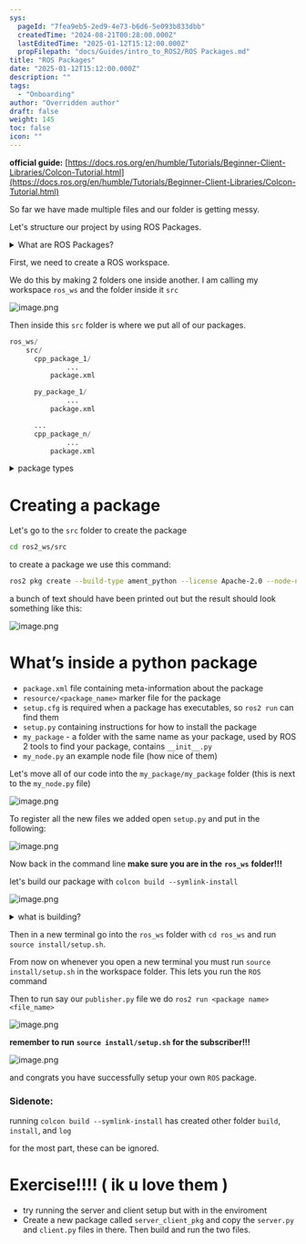 ```yaml
---
sys:
  pageId: "7fea9eb5-2ed9-4e73-b6d6-5e093b833dbb"
  createdTime: "2024-08-21T00:28:00.000Z"
  lastEditedTime: "2025-01-12T15:12:00.000Z"
  propFilepath: "docs/Guides/intro_to_ROS2/ROS Packages.md"
title: "ROS Packages"
date: "2025-01-12T15:12:00.000Z"
description: ""
tags:
  - "Onboarding"
author: "Overridden author"
draft: false
weight: 145
toc: false
icon: ""
---
```


**official guide:** [https://docs.ros.org/en/humble/Tutorials/Beginner-Client-Libraries/Colcon-Tutorial.html](https://docs.ros.org/en/humble/Tutorials/Beginner-Client-Libraries/Colcon-Tutorial.html)

So far we have made multiple files and our folder is getting messy.

Let's structure our project by using ROS Packages.

<details>

<summary>What are ROS Packages?</summary>

ROS Packages are, as the name implies, packages of code that are highly sharable between ROS developers.

They consist of a folder, `package.xml` file, and source code

```python
      cpp_package_1/
		      ... imagine much code files here ..
          package.xml
```

</details>

First, we need to create a ROS workspace.

We do this by making 2 folders one inside another. I am calling my workspace `ros_ws` and the folder inside it `src`

![image.png](https://prod-files-secure.s3.us-west-2.amazonaws.com/d518164a-d88e-44d1-a4ee-3adb3bd8bce0/70706947-fd18-4537-a67b-e12946812d31/image.png?X-Amz-Algorithm=AWS4-HMAC-SHA256&X-Amz-Content-Sha256=UNSIGNED-PAYLOAD&X-Amz-Credential=ASIAZI2LB4663ELJSEMM%2F20250309%2Fus-west-2%2Fs3%2Faws4_request&X-Amz-Date=20250309T022641Z&X-Amz-Expires=3600&X-Amz-Security-Token=IQoJb3JpZ2luX2VjECIaCXVzLXdlc3QtMiJIMEYCIQDJGappxCxE4OfB0IC1hoo8UzcsLM4JJlwLtW6jiY%2BX2gIhAOhrXzbXQJ%2F7iBGJ%2FDU1JEOH2RrmL3kArpOY7Gk98ip2Kv8DCGsQABoMNjM3NDIzMTgzODA1IgysjRN998qljTz4FFkq3APC6vsBLyvIPaCvli5eu4r8F9d3bXa%2F62xNuKaxdDhF38lhAVSOPMrY4AyQbzANS4wuUX525J0X8e1lZyj3jjJUiQlY6tWJG0agXh9Kt9Qch3KSaTFqtqtdbjKdx3rUP8P6EshNOxQykNIwsgdQcsVCxgYfjGXoKhzkrhhTcScYuHiWVEM9XSAf9GudNeZ%2F2cvb5lSx%2Blb48HLbo7TA57wXoRBlxdLZuaYhqByi0WZkfQ86zL6Y1vv7%2BwX94060KpO%2FlYMzEQ0GY08Ob20qBAi3%2BuWh%2FqNMDyAd%2FKr0V3t318mjctNubPF3nEcPM2HtJteTC93IejR1Z8fs6o7z9xfSVoyD0FY8Pai0Xmr1IHnwJvMrI%2FDogZD5L1Slwo7TUIK%2FCXQuSqnx%2FtvI8%2FWpgTcoI%2ByT05EPDel6Q6U%2BvPZF8oBnpN089bY2CyqVCQNNe4K4r3BrqO9Re%2FhDQjNPRBdyhAAsFmzTergWD%2BVc1cuMA3BUC%2BqnY38Cv0N3ihwG7CP%2FjI%2BfK7%2F4UU9ZfWGP%2BXhwmq1OrC%2F5Nw7eNahWLUW98rWK%2FcuOohwgc3KcnCvuCp6lEfhH7JOb8sDmCkyt6yPH%2BdWUUFCbTR069Sbdhmvd4oLWPdbh5PcEbSS%2BCDCq6bO%2BBjqkAXfPZrKAmqJ4x721rHCFYk8%2BDD9PioC2J4eWVnMdSECBkTKcaVdKEvOxFZX4pztWiCk1dlnsAdesJPE564Sz9fFg4yHx0maM2a0temTmoWiBBz7KvkQirpnB6gfW1lt%2B8enOWHgx8U46tbFEjpOtyEtEeln8CNvrXBw0Y9LWudcWQeu3VkznwwwDcmgWDg7mYTNLpMQ905cJKD9ee5iL4BlAeBEW&X-Amz-Signature=febddc5bca3693c17e808e3d3f9be2d872d969b3742e7d4b4b5cde0ce2d8957e&X-Amz-SignedHeaders=host&x-id=GetObject)

Then inside this `src` folder is where we put all of our packages.

```python
ros_ws/
    src/
      cpp_package_1/
		      ...
          package.xml

      py_package_1/
		      ...
          package.xml

      ...
      cpp_package_n/
		      ...
          package.xml

```

<details>

<summary>package types</summary>

packages can be either `C++` or python.

the intern file structure is different for each but for this guide we will stick to creating python packages

</details>

# Creating a package

Let's go to the `src` folder to create the package

```bash
cd ros2_ws/src
```

to create a package we use this command:

```bash
ros2 pkg create --build-type ament_python --license Apache-2.0 --node-name my_node my_package
```

a bunch of text should have been printed out but the result should look something like this:

![image.png](https://prod-files-secure.s3.us-west-2.amazonaws.com/d518164a-d88e-44d1-a4ee-3adb3bd8bce0/e6cf1e3f-8512-4a3e-b131-079f800bf3e8/image.png?X-Amz-Algorithm=AWS4-HMAC-SHA256&X-Amz-Content-Sha256=UNSIGNED-PAYLOAD&X-Amz-Credential=ASIAZI2LB4663ELJSEMM%2F20250309%2Fus-west-2%2Fs3%2Faws4_request&X-Amz-Date=20250309T022641Z&X-Amz-Expires=3600&X-Amz-Security-Token=IQoJb3JpZ2luX2VjECIaCXVzLXdlc3QtMiJIMEYCIQDJGappxCxE4OfB0IC1hoo8UzcsLM4JJlwLtW6jiY%2BX2gIhAOhrXzbXQJ%2F7iBGJ%2FDU1JEOH2RrmL3kArpOY7Gk98ip2Kv8DCGsQABoMNjM3NDIzMTgzODA1IgysjRN998qljTz4FFkq3APC6vsBLyvIPaCvli5eu4r8F9d3bXa%2F62xNuKaxdDhF38lhAVSOPMrY4AyQbzANS4wuUX525J0X8e1lZyj3jjJUiQlY6tWJG0agXh9Kt9Qch3KSaTFqtqtdbjKdx3rUP8P6EshNOxQykNIwsgdQcsVCxgYfjGXoKhzkrhhTcScYuHiWVEM9XSAf9GudNeZ%2F2cvb5lSx%2Blb48HLbo7TA57wXoRBlxdLZuaYhqByi0WZkfQ86zL6Y1vv7%2BwX94060KpO%2FlYMzEQ0GY08Ob20qBAi3%2BuWh%2FqNMDyAd%2FKr0V3t318mjctNubPF3nEcPM2HtJteTC93IejR1Z8fs6o7z9xfSVoyD0FY8Pai0Xmr1IHnwJvMrI%2FDogZD5L1Slwo7TUIK%2FCXQuSqnx%2FtvI8%2FWpgTcoI%2ByT05EPDel6Q6U%2BvPZF8oBnpN089bY2CyqVCQNNe4K4r3BrqO9Re%2FhDQjNPRBdyhAAsFmzTergWD%2BVc1cuMA3BUC%2BqnY38Cv0N3ihwG7CP%2FjI%2BfK7%2F4UU9ZfWGP%2BXhwmq1OrC%2F5Nw7eNahWLUW98rWK%2FcuOohwgc3KcnCvuCp6lEfhH7JOb8sDmCkyt6yPH%2BdWUUFCbTR069Sbdhmvd4oLWPdbh5PcEbSS%2BCDCq6bO%2BBjqkAXfPZrKAmqJ4x721rHCFYk8%2BDD9PioC2J4eWVnMdSECBkTKcaVdKEvOxFZX4pztWiCk1dlnsAdesJPE564Sz9fFg4yHx0maM2a0temTmoWiBBz7KvkQirpnB6gfW1lt%2B8enOWHgx8U46tbFEjpOtyEtEeln8CNvrXBw0Y9LWudcWQeu3VkznwwwDcmgWDg7mYTNLpMQ905cJKD9ee5iL4BlAeBEW&X-Amz-Signature=42144ad7bf380230ac8aecbc85a610a3c8eccb27401aab9f29db598bf9b8c532&X-Amz-SignedHeaders=host&x-id=GetObject)

# What’s inside a python package

- `package.xml` file containing meta-information about the package
- `resource/<package_name>` marker file for the package
- `setup.cfg` is required when a package has executables, so `ros2 run` can find them
- `setup.py` containing instructions for how to install the package
- `my_package` - a folder with the same name as your package, used by ROS 2 tools to find your package, contains `__init__.py`
- `my_node.py` an example node file (how nice of them)

Let's move all of our code into the `my_package/my_package` folder (this is next to the `my_node.py` file)

![image.png](https://prod-files-secure.s3.us-west-2.amazonaws.com/d518164a-d88e-44d1-a4ee-3adb3bd8bce0/9ce58f11-0da9-4d3e-b86d-506a9685d378/image.png?X-Amz-Algorithm=AWS4-HMAC-SHA256&X-Amz-Content-Sha256=UNSIGNED-PAYLOAD&X-Amz-Credential=ASIAZI2LB4663ELJSEMM%2F20250309%2Fus-west-2%2Fs3%2Faws4_request&X-Amz-Date=20250309T022641Z&X-Amz-Expires=3600&X-Amz-Security-Token=IQoJb3JpZ2luX2VjECIaCXVzLXdlc3QtMiJIMEYCIQDJGappxCxE4OfB0IC1hoo8UzcsLM4JJlwLtW6jiY%2BX2gIhAOhrXzbXQJ%2F7iBGJ%2FDU1JEOH2RrmL3kArpOY7Gk98ip2Kv8DCGsQABoMNjM3NDIzMTgzODA1IgysjRN998qljTz4FFkq3APC6vsBLyvIPaCvli5eu4r8F9d3bXa%2F62xNuKaxdDhF38lhAVSOPMrY4AyQbzANS4wuUX525J0X8e1lZyj3jjJUiQlY6tWJG0agXh9Kt9Qch3KSaTFqtqtdbjKdx3rUP8P6EshNOxQykNIwsgdQcsVCxgYfjGXoKhzkrhhTcScYuHiWVEM9XSAf9GudNeZ%2F2cvb5lSx%2Blb48HLbo7TA57wXoRBlxdLZuaYhqByi0WZkfQ86zL6Y1vv7%2BwX94060KpO%2FlYMzEQ0GY08Ob20qBAi3%2BuWh%2FqNMDyAd%2FKr0V3t318mjctNubPF3nEcPM2HtJteTC93IejR1Z8fs6o7z9xfSVoyD0FY8Pai0Xmr1IHnwJvMrI%2FDogZD5L1Slwo7TUIK%2FCXQuSqnx%2FtvI8%2FWpgTcoI%2ByT05EPDel6Q6U%2BvPZF8oBnpN089bY2CyqVCQNNe4K4r3BrqO9Re%2FhDQjNPRBdyhAAsFmzTergWD%2BVc1cuMA3BUC%2BqnY38Cv0N3ihwG7CP%2FjI%2BfK7%2F4UU9ZfWGP%2BXhwmq1OrC%2F5Nw7eNahWLUW98rWK%2FcuOohwgc3KcnCvuCp6lEfhH7JOb8sDmCkyt6yPH%2BdWUUFCbTR069Sbdhmvd4oLWPdbh5PcEbSS%2BCDCq6bO%2BBjqkAXfPZrKAmqJ4x721rHCFYk8%2BDD9PioC2J4eWVnMdSECBkTKcaVdKEvOxFZX4pztWiCk1dlnsAdesJPE564Sz9fFg4yHx0maM2a0temTmoWiBBz7KvkQirpnB6gfW1lt%2B8enOWHgx8U46tbFEjpOtyEtEeln8CNvrXBw0Y9LWudcWQeu3VkznwwwDcmgWDg7mYTNLpMQ905cJKD9ee5iL4BlAeBEW&X-Amz-Signature=31083d34c8d4890f622e0c65e260e4d88f95f00af80342ba03448ebf86b3cde4&X-Amz-SignedHeaders=host&x-id=GetObject)

To register all the new files we added open `setup.py` and put in the following:

![image.png](https://prod-files-secure.s3.us-west-2.amazonaws.com/d518164a-d88e-44d1-a4ee-3adb3bd8bce0/1cd7c262-4cae-4496-9d75-c178537d24a2/image.png?X-Amz-Algorithm=AWS4-HMAC-SHA256&X-Amz-Content-Sha256=UNSIGNED-PAYLOAD&X-Amz-Credential=ASIAZI2LB4663ELJSEMM%2F20250309%2Fus-west-2%2Fs3%2Faws4_request&X-Amz-Date=20250309T022641Z&X-Amz-Expires=3600&X-Amz-Security-Token=IQoJb3JpZ2luX2VjECIaCXVzLXdlc3QtMiJIMEYCIQDJGappxCxE4OfB0IC1hoo8UzcsLM4JJlwLtW6jiY%2BX2gIhAOhrXzbXQJ%2F7iBGJ%2FDU1JEOH2RrmL3kArpOY7Gk98ip2Kv8DCGsQABoMNjM3NDIzMTgzODA1IgysjRN998qljTz4FFkq3APC6vsBLyvIPaCvli5eu4r8F9d3bXa%2F62xNuKaxdDhF38lhAVSOPMrY4AyQbzANS4wuUX525J0X8e1lZyj3jjJUiQlY6tWJG0agXh9Kt9Qch3KSaTFqtqtdbjKdx3rUP8P6EshNOxQykNIwsgdQcsVCxgYfjGXoKhzkrhhTcScYuHiWVEM9XSAf9GudNeZ%2F2cvb5lSx%2Blb48HLbo7TA57wXoRBlxdLZuaYhqByi0WZkfQ86zL6Y1vv7%2BwX94060KpO%2FlYMzEQ0GY08Ob20qBAi3%2BuWh%2FqNMDyAd%2FKr0V3t318mjctNubPF3nEcPM2HtJteTC93IejR1Z8fs6o7z9xfSVoyD0FY8Pai0Xmr1IHnwJvMrI%2FDogZD5L1Slwo7TUIK%2FCXQuSqnx%2FtvI8%2FWpgTcoI%2ByT05EPDel6Q6U%2BvPZF8oBnpN089bY2CyqVCQNNe4K4r3BrqO9Re%2FhDQjNPRBdyhAAsFmzTergWD%2BVc1cuMA3BUC%2BqnY38Cv0N3ihwG7CP%2FjI%2BfK7%2F4UU9ZfWGP%2BXhwmq1OrC%2F5Nw7eNahWLUW98rWK%2FcuOohwgc3KcnCvuCp6lEfhH7JOb8sDmCkyt6yPH%2BdWUUFCbTR069Sbdhmvd4oLWPdbh5PcEbSS%2BCDCq6bO%2BBjqkAXfPZrKAmqJ4x721rHCFYk8%2BDD9PioC2J4eWVnMdSECBkTKcaVdKEvOxFZX4pztWiCk1dlnsAdesJPE564Sz9fFg4yHx0maM2a0temTmoWiBBz7KvkQirpnB6gfW1lt%2B8enOWHgx8U46tbFEjpOtyEtEeln8CNvrXBw0Y9LWudcWQeu3VkznwwwDcmgWDg7mYTNLpMQ905cJKD9ee5iL4BlAeBEW&X-Amz-Signature=2b3785e243f178977a10bf1252ebdadedd371543020cb5a487f462571aac2ab0&X-Amz-SignedHeaders=host&x-id=GetObject)

Now back in the command line **make sure you are in the** **`ros_ws`** **folder!!!**

let's build our package with `colcon build --symlink-install`

![image.png](https://prod-files-secure.s3.us-west-2.amazonaws.com/d518164a-d88e-44d1-a4ee-3adb3bd8bce0/2f2a0d27-b173-48fd-b189-5f5c0ce65619/image.png?X-Amz-Algorithm=AWS4-HMAC-SHA256&X-Amz-Content-Sha256=UNSIGNED-PAYLOAD&X-Amz-Credential=ASIAZI2LB4663ELJSEMM%2F20250309%2Fus-west-2%2Fs3%2Faws4_request&X-Amz-Date=20250309T022641Z&X-Amz-Expires=3600&X-Amz-Security-Token=IQoJb3JpZ2luX2VjECIaCXVzLXdlc3QtMiJIMEYCIQDJGappxCxE4OfB0IC1hoo8UzcsLM4JJlwLtW6jiY%2BX2gIhAOhrXzbXQJ%2F7iBGJ%2FDU1JEOH2RrmL3kArpOY7Gk98ip2Kv8DCGsQABoMNjM3NDIzMTgzODA1IgysjRN998qljTz4FFkq3APC6vsBLyvIPaCvli5eu4r8F9d3bXa%2F62xNuKaxdDhF38lhAVSOPMrY4AyQbzANS4wuUX525J0X8e1lZyj3jjJUiQlY6tWJG0agXh9Kt9Qch3KSaTFqtqtdbjKdx3rUP8P6EshNOxQykNIwsgdQcsVCxgYfjGXoKhzkrhhTcScYuHiWVEM9XSAf9GudNeZ%2F2cvb5lSx%2Blb48HLbo7TA57wXoRBlxdLZuaYhqByi0WZkfQ86zL6Y1vv7%2BwX94060KpO%2FlYMzEQ0GY08Ob20qBAi3%2BuWh%2FqNMDyAd%2FKr0V3t318mjctNubPF3nEcPM2HtJteTC93IejR1Z8fs6o7z9xfSVoyD0FY8Pai0Xmr1IHnwJvMrI%2FDogZD5L1Slwo7TUIK%2FCXQuSqnx%2FtvI8%2FWpgTcoI%2ByT05EPDel6Q6U%2BvPZF8oBnpN089bY2CyqVCQNNe4K4r3BrqO9Re%2FhDQjNPRBdyhAAsFmzTergWD%2BVc1cuMA3BUC%2BqnY38Cv0N3ihwG7CP%2FjI%2BfK7%2F4UU9ZfWGP%2BXhwmq1OrC%2F5Nw7eNahWLUW98rWK%2FcuOohwgc3KcnCvuCp6lEfhH7JOb8sDmCkyt6yPH%2BdWUUFCbTR069Sbdhmvd4oLWPdbh5PcEbSS%2BCDCq6bO%2BBjqkAXfPZrKAmqJ4x721rHCFYk8%2BDD9PioC2J4eWVnMdSECBkTKcaVdKEvOxFZX4pztWiCk1dlnsAdesJPE564Sz9fFg4yHx0maM2a0temTmoWiBBz7KvkQirpnB6gfW1lt%2B8enOWHgx8U46tbFEjpOtyEtEeln8CNvrXBw0Y9LWudcWQeu3VkznwwwDcmgWDg7mYTNLpMQ905cJKD9ee5iL4BlAeBEW&X-Amz-Signature=2d3f7c4b78fb4499c9df7b95de11587cbc976d27d4762261c5db59bd1475bca4&X-Amz-SignedHeaders=host&x-id=GetObject)

<details>

<summary>what is building?</summary>

if you are a CS major at Rose-Hulman you will learn the answer to this in CSSE132

but TLDR; is it combines all the code files into one program that can be run easily 

</details>

Then in a new terminal go into the `ros_ws` folder with `cd ros_ws` and run `source install/setup.sh`. 

From now on whenever you open a new terminal you must run `source install/setup.sh` in the workspace folder. This lets you run the `ROS` command

Then to run say our `publisher.py` file we do `ros2 run <package name> <file_name>`

![image.png](https://prod-files-secure.s3.us-west-2.amazonaws.com/d518164a-d88e-44d1-a4ee-3adb3bd8bce0/4f4b1219-3a44-4632-aa0a-ce3471699f59/image.png?X-Amz-Algorithm=AWS4-HMAC-SHA256&X-Amz-Content-Sha256=UNSIGNED-PAYLOAD&X-Amz-Credential=ASIAZI2LB4663ELJSEMM%2F20250309%2Fus-west-2%2Fs3%2Faws4_request&X-Amz-Date=20250309T022641Z&X-Amz-Expires=3600&X-Amz-Security-Token=IQoJb3JpZ2luX2VjECIaCXVzLXdlc3QtMiJIMEYCIQDJGappxCxE4OfB0IC1hoo8UzcsLM4JJlwLtW6jiY%2BX2gIhAOhrXzbXQJ%2F7iBGJ%2FDU1JEOH2RrmL3kArpOY7Gk98ip2Kv8DCGsQABoMNjM3NDIzMTgzODA1IgysjRN998qljTz4FFkq3APC6vsBLyvIPaCvli5eu4r8F9d3bXa%2F62xNuKaxdDhF38lhAVSOPMrY4AyQbzANS4wuUX525J0X8e1lZyj3jjJUiQlY6tWJG0agXh9Kt9Qch3KSaTFqtqtdbjKdx3rUP8P6EshNOxQykNIwsgdQcsVCxgYfjGXoKhzkrhhTcScYuHiWVEM9XSAf9GudNeZ%2F2cvb5lSx%2Blb48HLbo7TA57wXoRBlxdLZuaYhqByi0WZkfQ86zL6Y1vv7%2BwX94060KpO%2FlYMzEQ0GY08Ob20qBAi3%2BuWh%2FqNMDyAd%2FKr0V3t318mjctNubPF3nEcPM2HtJteTC93IejR1Z8fs6o7z9xfSVoyD0FY8Pai0Xmr1IHnwJvMrI%2FDogZD5L1Slwo7TUIK%2FCXQuSqnx%2FtvI8%2FWpgTcoI%2ByT05EPDel6Q6U%2BvPZF8oBnpN089bY2CyqVCQNNe4K4r3BrqO9Re%2FhDQjNPRBdyhAAsFmzTergWD%2BVc1cuMA3BUC%2BqnY38Cv0N3ihwG7CP%2FjI%2BfK7%2F4UU9ZfWGP%2BXhwmq1OrC%2F5Nw7eNahWLUW98rWK%2FcuOohwgc3KcnCvuCp6lEfhH7JOb8sDmCkyt6yPH%2BdWUUFCbTR069Sbdhmvd4oLWPdbh5PcEbSS%2BCDCq6bO%2BBjqkAXfPZrKAmqJ4x721rHCFYk8%2BDD9PioC2J4eWVnMdSECBkTKcaVdKEvOxFZX4pztWiCk1dlnsAdesJPE564Sz9fFg4yHx0maM2a0temTmoWiBBz7KvkQirpnB6gfW1lt%2B8enOWHgx8U46tbFEjpOtyEtEeln8CNvrXBw0Y9LWudcWQeu3VkznwwwDcmgWDg7mYTNLpMQ905cJKD9ee5iL4BlAeBEW&X-Amz-Signature=a687dd9c14816f2d5308793c10dda1d5963ebc036d42ca224fd622c64a7b6bd4&X-Amz-SignedHeaders=host&x-id=GetObject)

**remember to run** **`source install/setup.sh`** **for the subscriber!!!**

![image.png](https://prod-files-secure.s3.us-west-2.amazonaws.com/d518164a-d88e-44d1-a4ee-3adb3bd8bce0/02121119-dad4-49ec-8356-c956108b4243/image.png?X-Amz-Algorithm=AWS4-HMAC-SHA256&X-Amz-Content-Sha256=UNSIGNED-PAYLOAD&X-Amz-Credential=ASIAZI2LB4663ELJSEMM%2F20250309%2Fus-west-2%2Fs3%2Faws4_request&X-Amz-Date=20250309T022641Z&X-Amz-Expires=3600&X-Amz-Security-Token=IQoJb3JpZ2luX2VjECIaCXVzLXdlc3QtMiJIMEYCIQDJGappxCxE4OfB0IC1hoo8UzcsLM4JJlwLtW6jiY%2BX2gIhAOhrXzbXQJ%2F7iBGJ%2FDU1JEOH2RrmL3kArpOY7Gk98ip2Kv8DCGsQABoMNjM3NDIzMTgzODA1IgysjRN998qljTz4FFkq3APC6vsBLyvIPaCvli5eu4r8F9d3bXa%2F62xNuKaxdDhF38lhAVSOPMrY4AyQbzANS4wuUX525J0X8e1lZyj3jjJUiQlY6tWJG0agXh9Kt9Qch3KSaTFqtqtdbjKdx3rUP8P6EshNOxQykNIwsgdQcsVCxgYfjGXoKhzkrhhTcScYuHiWVEM9XSAf9GudNeZ%2F2cvb5lSx%2Blb48HLbo7TA57wXoRBlxdLZuaYhqByi0WZkfQ86zL6Y1vv7%2BwX94060KpO%2FlYMzEQ0GY08Ob20qBAi3%2BuWh%2FqNMDyAd%2FKr0V3t318mjctNubPF3nEcPM2HtJteTC93IejR1Z8fs6o7z9xfSVoyD0FY8Pai0Xmr1IHnwJvMrI%2FDogZD5L1Slwo7TUIK%2FCXQuSqnx%2FtvI8%2FWpgTcoI%2ByT05EPDel6Q6U%2BvPZF8oBnpN089bY2CyqVCQNNe4K4r3BrqO9Re%2FhDQjNPRBdyhAAsFmzTergWD%2BVc1cuMA3BUC%2BqnY38Cv0N3ihwG7CP%2FjI%2BfK7%2F4UU9ZfWGP%2BXhwmq1OrC%2F5Nw7eNahWLUW98rWK%2FcuOohwgc3KcnCvuCp6lEfhH7JOb8sDmCkyt6yPH%2BdWUUFCbTR069Sbdhmvd4oLWPdbh5PcEbSS%2BCDCq6bO%2BBjqkAXfPZrKAmqJ4x721rHCFYk8%2BDD9PioC2J4eWVnMdSECBkTKcaVdKEvOxFZX4pztWiCk1dlnsAdesJPE564Sz9fFg4yHx0maM2a0temTmoWiBBz7KvkQirpnB6gfW1lt%2B8enOWHgx8U46tbFEjpOtyEtEeln8CNvrXBw0Y9LWudcWQeu3VkznwwwDcmgWDg7mYTNLpMQ905cJKD9ee5iL4BlAeBEW&X-Amz-Signature=b608210076cf065398d36419903d0395f98a5dd46b8c3811b141d1dc923b5720&X-Amz-SignedHeaders=host&x-id=GetObject)

and congrats you have successfully setup your own `ROS` package.

### Sidenote:

running `colcon build --symlink-install` has created other folder `build`, `install`, and `log`

for the most part, these can be ignored.

# Exercise!!!! ( ik u love them )

- try running the server and client setup but with in the enviroment
- Create a new package called `server_client_pkg` and copy the `server.py` and `client.py` files in there. Then build and run the two files.
